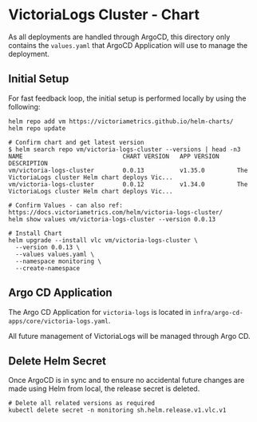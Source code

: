 # VictoriaLogs Cluster - Chart
As all deployments are handled through ArgoCD, this directory only contains the `values.yaml` that ArgoCD Application will use to manage the deployment.

## Initial Setup
For fast feedback loop, the initial setup is performed locally by using the following:
```shell
helm repo add vm https://victoriametrics.github.io/helm-charts/
helm repo update

# Confirm chart and get latest version
$ helm search repo vm/victoria-logs-cluster --versions | head -n3
NAME                            CHART VERSION   APP VERSION     DESCRIPTION
vm/victoria-logs-cluster        0.0.13          v1.35.0         The VictoriaLogs cluster Helm chart deploys Vic...
vm/victoria-logs-cluster        0.0.12          v1.34.0         The VictoriaLogs cluster Helm chart deploys Vic...

# Confirm Values - can also ref: https://docs.victoriametrics.com/helm/victoria-logs-cluster/
helm show values vm/victoria-logs-cluster --version 0.0.13

# Install Chart
helm upgrade --install vlc vm/victoria-logs-cluster \
  --version 0.0.13 \
  --values values.yaml \
  --namespace monitoring \
  --create-namespace
```

## Argo CD Application
The Argo CD Application for `victoria-logs` is located in `infra/argo-cd-apps/core/victoria-logs.yaml`.

All future management of VictoriaLogs will be managed through Argo CD.


## Delete Helm Secret
Once ArgoCD is in sync and to ensure no accidental future changes are made using Helm from local, the release secret is deleted.
```shell
# Delete all related versions as required
kubectl delete secret -n monitoring sh.helm.release.v1.vlc.v1
```
